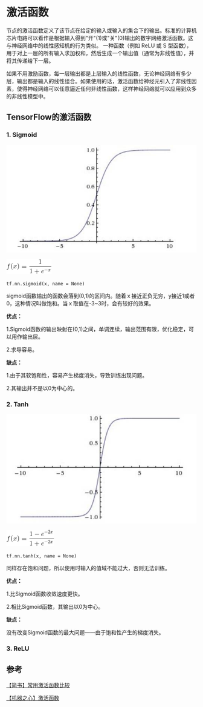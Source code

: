 # 激活函数

节点的激活函数定义了该节点在给定的输入或输入的集合下的输出。标准的计算机芯片电路可以看作是根据输入得到"开"(1)或"关"(0)输出的数字网络激活函数。这与神经网络中的线性感知机的行为类似。 一种函数（例如 ReLU 或 S 型函数），用于对上一层的所有输入求加权和，然后生成一个输出值（通常为非线性值），并将其传递给下一层。

如果不用激励函数，每一层输出都是上层输入的线性函数，无论神经网络有多少层，输出都是输入的线性组合。如果使用的话，激活函数给神经元引入了非线性因素，使得神经网络可以任意逼近任何非线性函数，这样神经网络就可以应用到众多的非线性模型中。

## TensorFlow的激活函数

### 1. Sigmoid

![](../images/0001.jpeg)

![](../images/0004.gif)

    tf.nn.sigmoid(x, name = None)

sigmoid函数输出的函数会落到(0,1)的区间内。随着ｘ接近正负无穷，y接近1或者0，这种情况叫做饱和。当ｘ取值在-3~3时，会有较好的效果。

**优点：**

1.Sigmoid函数的输出映射在(0,1)之间，单调连续，输出范围有限，优化稳定，可以用作输出层。

2.求导容易。

**缺点：**

1.由于其软饱和性，容易产生梯度消失，导致训练出现问题。

2.其输出并不是以0为中心的。

### 2. Tanh

![](../images/0002.jpeg)

![](../images/0003.gif)

    tf.nn.tanh(x, name = None)

同样存在饱和问题，所以使用时输入的值域不能过大，否则无法训练。

**优点：**

1.比Sigmoid函数收敛速度更快。

2.相比Sigmoid函数，其输出以0为中心。

**缺点：**

没有改变Sigmoid函数的最大问题——由于饱和性产生的梯度消失。

### 3. ReLU

## 参考

[【简书】常用激活函数比较](https://www.jianshu.com/p/22d9720dbf1a)

[【机器之心】激活函数](https://www.jiqizhixin.com/graph/technologies/1697e627-30e7-48a6-b799-39e2338ffab5)
